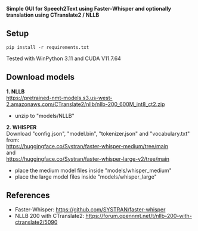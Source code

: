 **Simple GUI for Speech2Text using Faster-Whisper and optionally translation using CTranslate2 / NLLB**

## Setup
```
pip install -r requirements.txt
```
Tested with WinPython 3.11 and CUDA V11.7.64


## Download models
**1. NLLB**<br>
https://pretrained-nmt-models.s3.us-west-2.amazonaws.com/CTranslate2/nllb/nllb-200_600M_int8_ct2.zip<br>
- unzip to "models/NLLB"<br>

**2. WHISPER**<br>
Download "config.json", "model.bin", "tokenizer.json" and "vocabulary.txt" from:<br>
https://huggingface.co/Systran/faster-whisper-medium/tree/main<br>
and<br>
https://huggingface.co/Systran/faster-whisper-large-v2/tree/main<br>

- place the medium model files inside "models/whisper_medium"
- place the large model files inside "models/whisper_large"


## References<br>
- Faster-Whisper: https://github.com/SYSTRAN/faster-whisper
- NLLB 200 with CTranslate2: https://forum.opennmt.net/t/nllb-200-with-ctranslate2/5090
